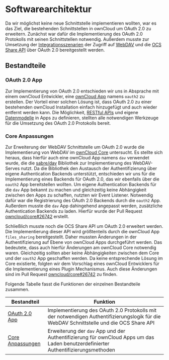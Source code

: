 # Softwarearchitektur

Da wir möglichst keine neue Schnittstelle implementieren wollten, war es das Ziel, die bestehenden Schnittstellen in ownCloud um OAuth 2.0 zu erweitern. Zunächst war dafür die Implementierung des OAuth 2.0 Protokolls mit seinen Schnittstellen notwendig. Außerdem musste zur Umsetzung der [Integrationsszenarien](../..) der Zugriff auf [WebDAV](https://doc.owncloud.org/server/9.1/user_manual/files/access_webdav.html) und die [OCS Share API](https://doc.owncloud.org/server/9.1/developer_manual/core/ocs-share-api.html) über OAuth 2.0 bereitgestellt werden.

## Bestandteile

### OAuth 2.0 App

Zur Implementierung von OAuth 2.0 entschieden wir uns in Absprache mit einem ownCloud Entwickler, eine [ownCloud App](https://doc.owncloud.org/server/9.1/developer_manual/app/) namens `oauth2` zu erstellen. Der Vorteil einer solchen Lösung ist, dass OAuth 2.0 zu einer bestehenden ownCloud Installation einfach hinzugefügt und auch wieder entfernt werden kann. Die Möglichkeit, [RESTful APIs](https://doc.owncloud.org/server/9.1/developer_manual/app/api.html) und eigene [Datenmodelle](https://doc.owncloud.org/server/9.1/developer_manual/app/schema.html) in Apps zu definieren, stellten alle notwendigen Werkzeuge für die Umsetzung des OAuth 2.0 Protokolls bereit.

### Core Anpassungen

Zur Erweiterung der WebDAV Schnittstelle um OAuth 2.0 wurde die Implementierung von WebDAV im [ownCloud Core](https://github.com/owncloud/core) untersucht. 
Es stellte sich heraus, dass hierfür auch eine ownCloud App namens `dav` verwendet wurde, die die [sabre/dav](http://sabre.io) Bibliothek zur Implementierung des WebDAV-Serves nutzt. 
Da die Bibliothek den Austausch der Authentifizierung über eigene Authentication Backends unterstützt, entschieden wir uns für die Implementierung eines Backends für OAuth 2.0, 
das wir ebenfalls über die `oauth2` App bereitstellen wollten. Um eigene Authentication Backends für die `dav` App bekannt zu machen und gleichzeitig keine Abhängigkeit zwischen den Apps zu schaffen, 
nutzten wir Event Listener. Notwendig dafür war die Registrierung des OAuth 2.0 Backends durch die `oauth2` App. Außerdem musste die `dav` App dahingehend angepasst werden, zusätzliche Authentication Backends zu laden. Hierfür wurde der Pull Request [owncloud/core#26742](https://github.com/owncloud/core/pull/26742) erstellt.

Schließlich musste noch die OCS Share API um OAuth 2.0 erweitert werden. Die Implementierung dieser API wird größtenteils durch die ownCloud App `files_sharing` bereitgestellt. Daher mussten Änderungen in der Authentifizierung auf Ebene von ownCloud Apps durchgeführt werden. Das bedeutete, dass auch hierfür Änderungen am ownCloud Core notwendig waren. Gleichzeitig sollten aber keine Abhängigkeiten zwischen dem Core und der `oauth2` App geschaffen werden. Da keine entsprechende Lösung im Core existierte, folgten wir dem Vorschlag eines ownCloud Entwicklers für die Implementierung eines Plugin Mechanismus. Auch diese Änderungen sind im Pull Request [owncloud/core#26742](https://github.com/owncloud/core/pull/26742) zu finden.

Folgende Tabelle fasst die Funktionen der einzelnen Bestandteile zusammen.

| Bestandteil                          | Funktion                                                                                                                                |
|--------------------------------------|-----------------------------------------------------------------------------------------------------------------------------------------|
| [OAuth 2.0 App](oauth2-app)          | Implementierung des OAuth 2.0 Protokolls mit der notwendigen Authentifizierungslogik für die WebDAV Schnittstelle und die OCS Share API |
| [Core Anpassungen](core-anpassungen) | Erweiterung der `dav` App und der Authentifizierung für ownCloud Apps um das Laden benutzerdefinierter Authentifizierungsmethoden       |
